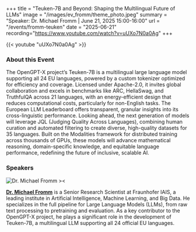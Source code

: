 +++
title = "Teuken-7B and Beyond: Shaping the Multilingual Future of LLMs"
image = "/images/ev_fromm/theme_photo.jpeg"
summary = "Speaker: Dr. Michael Fromm | June 21, 2025 15:00-16:00"
url = "/events/fromm-teuken"
date = "2025-06-21"
recording="https://www.youtube.com/watch?v=uUXo7N0a0Ag"
+++


<!-- ### Save the Date!
June 21th, 2025 15:00-16:00 -- [Munich🥨NLP Discord Server](https://discord.gg/sptxuhMZb6?event=1379142429034151997). -->

{{< youtube "uUXo7N0a0Ag" >}}

### About this Event

The OpenGPT-X project’s Teuken-7B is a multilingual large language model supporting all 24 EU languages, powered by a custom tokenizer optimized for efficiency and coverage. Licensed under Apache-2.0, it invites global collaboration and excels in benchmarks like ARC, HellaSwag, and TruthfulQA across 21 languages, with an energy-efficient design that reduces computational costs, particularly for non-English tasks. The European LLM Leaderboard offers transparent, granular insights into its cross-linguistic performance. Looking ahead, the next generation of models will leverage JQL (Judging Quality Across Languages), combining human curation and automated filtering to create diverse, high-quality datasets for 35 languages. Built on the Modalities framework for distributed training across thousands of GPUs, these models will advance mathematical reasoning, domain-specific knowledge, and equitable language performance, redefining the future of inclusive, scalable AI.

### Speakers

![Dr. Michael Fromm ><](https://media.licdn.com/dms/image/v2/D4E03AQFs196SXotVXA/profile-displayphoto-shrink_200_200/profile-displayphoto-shrink_200_200/0/1694527700140?e=1754524800&v=beta&t=0AaoACfoxhK2RUd3s5OR4AWvbv6eJ4O855Lz8pXd0PY)

[**Dr. Michael Fromm**](https://fromm-m.github.io/fromm/) is a Senior Research Scientist at Fraunhofer IAIS, a leading institute in Artificial Intelligence, Machine Learning, and Big Data. He specializes in the full pipeline for Large Language Models (LLMs), from raw text processing to pretraining and evaluation. As a key contributor to the OpenGPT-X project, he plays a significant role in the development of Teuken-7B, a multilingual LLM supporting all 24 official EU languages.